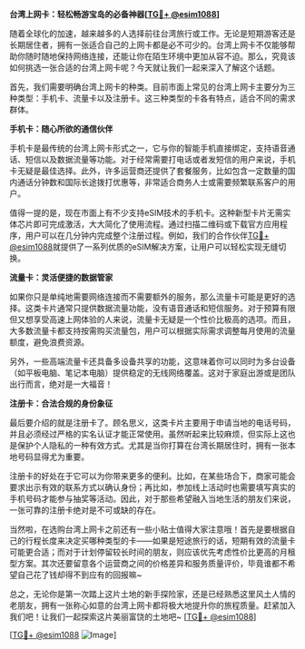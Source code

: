 **台湾上网卡：轻松畅游宝岛的必备神器[[TG💪+ @esim1088](https://t.me/s/esim1088)]**

随着全球化的加速，越来越多的人选择前往台湾旅行或工作。无论是短期游客还是长期居住者，拥有一张适合自己的上网卡都是必不可少的。台湾上网卡不仅能够帮助你随时随地保持网络连接，还能让你在陌生环境中更加从容不迫。那么，究竟该如何挑选一张合适的台湾上网卡呢？今天就让我们一起来深入了解这个话题。

首先，我们需要明确台湾上网卡的种类。目前市面上常见的台湾上网卡主要分为三种类型：手机卡、流量卡以及注册卡。这三种类型的卡各有特点，适合不同的需求群体。

**手机卡：随心所欲的通信伙伴**

手机卡是最传统的台湾上网卡形式之一，它与你的智能手机直接绑定，支持语音通话、短信以及数据流量等功能。对于经常需要打电话或者发短信的用户来说，手机卡无疑是最佳选择。此外，许多运营商还提供了套餐服务，比如包含一定数量的国内通话分钟数和国际长途拨打优惠等，非常适合商务人士或需要频繁联系客户的用户。

值得一提的是，现在市面上有不少支持eSIM技术的手机卡。这种新型卡片无需实体芯片即可完成激活，大大简化了使用流程。通过扫描二维码或下载官方应用程序，用户可以在几分钟内完成整个注册过程。例如，我们的合作伙伴[TG💪+ @esim1088](https://t.me/s/esim1088)就提供了一系列优质的eSIM解决方案，让用户可以轻松实现无缝切换。

**流量卡：灵活便捷的数据管家**

如果你只是单纯地需要网络连接而不需要额外的服务，那么流量卡可能是更好的选择。这类卡片通常只提供数据流量功能，没有语音通话和短信服务。对于预算有限但又想享受高速上网体验的人来说，流量卡无疑是一个性价比极高的选项。而且，大多数流量卡都支持按需购买流量包，用户可以根据实际需求调整每月使用的流量额度，避免浪费资源。

另外，一些高端流量卡还具备多设备共享的功能，这意味着你可以同时为多台设备（如平板电脑、笔记本电脑）提供稳定的无线网络覆盖。这对于家庭出游或是团队出行而言，绝对是一大福音！

**注册卡：合法合规的身份象征**

最后要介绍的就是注册卡了。顾名思义，这类卡片主要用于申请当地的电话号码，并且必须经过严格的实名认证才能正常使用。虽然听起来比较麻烦，但实际上这也是保护个人隐私的一种有效方式。尤其是当你打算在台湾长期居住时，拥有一张本地号码显得尤为重要。

注册卡的好处在于它可以为你带来更多的便利。比如，在某些场合下，商家可能会要求出示有效的联系方式以确认身份；再比如，参加线上活动时也需要填写真实的手机号码才能参与抽奖等活动。因此，对于那些希望融入当地生活的朋友们来说，一张可靠的注册卡绝对是不可或缺的存在。

当然啦，在选购台湾上网卡之前还有一些小贴士值得大家注意哦！首先是要根据自己的行程长度来决定买哪种类型的卡——如果是短途旅行的话，短期有效的流量卡可能更合适；而对于计划停留较长时间的朋友，则应该优先考虑性价比更高的月租型方案。其次还要留意各个运营商之间的价格差异和服务质量评价，毕竟谁都不希望自己花了钱却得不到应有的回报嘛~

总之，无论你是第一次踏上这片土地的新手探险家，还是已经熟悉这里风土人情的老朋友，拥有一张称心如意的台湾上网卡都将极大地提升你的旅程质量。赶紧加入我们吧！让我们一起探索这片美丽富饶的土地吧~ [[TG💪+ @esim1088](https://t.me/s/esim1088)]

[[TG💪+ @esim1088](https://t.me/s/esim1088) ![Image](https://i.postimg.cc/4NQfJmqS/Snipaste-2025-05-13-00-14-12.png)]